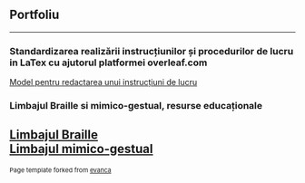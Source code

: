## Portfoliu
---
### Standardizarea realizării instrucțiunilor și procedurilor de lucru in LaTex cu ajutorul platformei overleaf.com
[Model pentru redactarea unui instrucțiuni de lucru](/p_1_latex_model.md)
### Limbajul Braille si mimico-gestual, resurse educaționale
[Limbajul Braille](/nonverbal_1.md) <br>
[Limbajul mimico-gestual](/nonverbal_2.md)
---
<p style="font-size:11px">Page template forked from <a href="https://github.com/evanca/quick-portfolio">evanca</a></p>
<!-- Remove above link if you don't want to attibute -->
